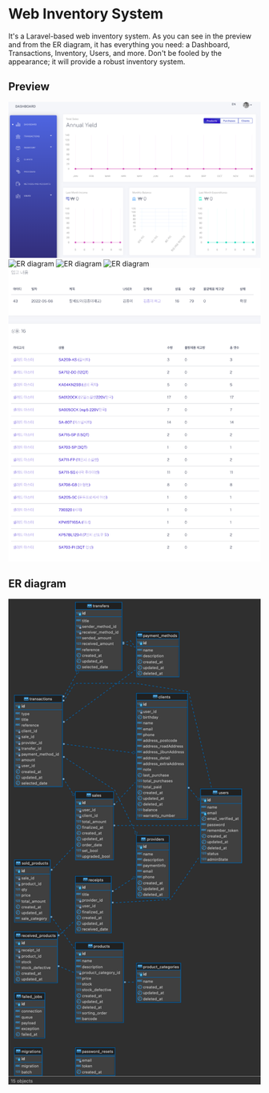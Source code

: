 # Web Inventory System
It's a Laravel-based web inventory system. As you can see in the preview and from the ER diagram, it has everything you need: a Dashboard, Transactions, Inventory, Users, and more. Don't be fooled by the appearance; it will provide a robust inventory system.

## Preview
![](readmefiles/dashboard.png)
![ER diagram](readmefiles/대시보드.png)
![ER diagram](readmefiles/상품정보.png)
![ER diagram](readmefiles/상품.png)
![ER diagram](readmefiles/입고내용.png)

## ER diagram
![ER diagram](readmefiles/ERDiagram.png)


